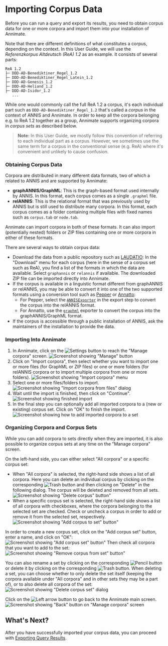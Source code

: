# Importing Corpus Data

Before you can run a query and export its results, you need to obtain corpus data for one or more corpora and import them into your installation of Annimate.

Note that there are different definitions of what constitutes a corpus, depending on the context. In this User Guide, we will use the _Referenzkorpus Altdeutsch (ReA) 1.2_ as an example. It consists of several parts:

```
ReA 1.2
├─ DDD-AD-Benediktiner_Regel_1.2
├─ DDD-AD-Benediktiner_Regel_Latein_1.2
├─ DDD-AD-Genesis_1.2
├─ DDD-AD-Heliand_1.2
├─ DDD-AD-Isidor_1.2
   ...
```

While one would commonly call the full ReA 1.2 a corpus, it's each individual part such as `DDD-AD-Benediktiner_Regel_1.2` that's called a _corpus_ in the context of ANNIS and Annimate. In order to keep all the corpora belonging e.g. to ReA 1.2 together as a group, Annimate supports organizing corpora in _corpus sets_ as described below.

> **Note:** In this User Guide, we mostly follow this convention of referring to each individual part as a corpus. However, we sometimes use the same term for a corpus in the conventional sense (e.g. ReA) where it's convenient and unlikely to cause confusion.

### Obtaining Corpus Data

Corpora are distributed in many different data formats, two of which a related to ANNIS and are supported by Annimate:

- **graphANNIS/GraphML**: This is the graph-based format used internally by ANNIS. In this format, each corpus comes as a single `.graphml` file.
- **relANNIS**: This is the relational format that was previously used by ANNIS but is still used to distribute many corpora. In this format, each corpus comes as a folder containing multiple files with fixed names such as `corpus.tab` or `node.tab`.

Annimate can import corpora in both of these formats. It can also import (potentially nested) folders or ZIP files containing one or more corpora in either of these formats.

There are several ways to obtain corpus data:

- Download the data from a public repository such as [LAUDATIO](https://www.laudatio-repository.org/): In the "Download" menu for each corpus (here in the sense of a corpus set such as ReA), you find a list of the formats in which the data are available. Select `graphannis` or `relannis` if available. The downloaded ZIP file can be imported directly into Annimate.
- If the corpus is available in a linguistic format different from graphANNIS or relANNIS, you may be able to convert it into one of the two supported formats using a conversion tool such as [Pepper](https://corpus-tools.org/pepper/) or [Annatto](https://github.com/korpling/annatto):
  - For Pepper, select the [`ANNISExporter`](https://github.com/korpling/pepperModules-ANNISModules/tree/master#usage) in the export step to convert the corpus into the relANNIS format.
  - For Annatto, use the [`graphml`](https://github.com/korpling/annatto/blob/main/docs/exporters/graphml.md) exporter to convert the corpus into the graphANNIS/GraphML format.
- If the corpus is accessible through a public installation of ANNIS, ask the maintainers of the installation to provide the data.

### Importing Into Annimate

1. In Annimate, click on the ![Settings](img/settings.svg) button to reach the "Manage corpora" screen.
   ![Screenshot showing "Manage" button](img/import-manage.png)
2. Click on "Import corpora", then select whether you want to import one or more files (for GraphML or ZIP files) or one or more folders (for relANNIS corpora or to import multiple corpora from one or more folders).
   ![Screenshot showing "Import corpora" menu](img/import-menu.png)
3. Select one or more files/folders to import.
   ![Screenshot showing "Import corpora from files" dialog](img/import-dialog.png)
4. Wait until the import is finished, then click on "Continue".
   ![Screenshot showing finished import](img/import-continue.png)
5. In the final step you can optionally add all imported corpora to a (new or existing) corpus set. Click on "OK" to finish the import.
   ![Screenshot showing how to add imported corpora to a set](img/import-add-to-set.png)

### Organizing Corpora and Corpus Sets

While you can add corpora to sets directly when they are imported, it is also possible to organize corpus sets at any time on the "Manage corpora" screen.

On the left-hand side, you can either select "All corpora" or a specific corpus set:

- When "All corpora" is selected, the right-hand side shows a list of all corpora. Here you can delete an individual corpus by clicking on the corresponding ![Trash](img/trash-2.svg) button and then clicking on "Delete" in the following dialog. The corpus will be deleted and removed from all sets.
  ![Screenshot showing "Delete corpus" button"](img/manage-delete-corpus.png)
- When a specific corpus set is selected, the right-hand side shows a list of all corpora with checkboxes, where the corpora belonging to the selected set are checked. Check or uncheck a corpus in order to add or remove it from the selected set, respectively.
  ![Screenshot showing "Add corpus to set" button"](img/manage-add-corpus-to-set.png)

In order to create a new corpus set, click on the "Add corpus set" button, enter a name, and click on "OK":
![Screenshot showing "Add corpus set" button"](img/manage-add-corpus-set.png)
Then check all corpora that you want to add to the set:
![Screenshot showing "Remove corpus from set" button"](img/manage-remove-corpus-from-set.png)

You can also rename a set by clicking on the corresponding ![Pencil](img/pencil.svg) button or delete it by clicking on the corresponding ![Trash](img/trash-2.svg) button. When deleting a set, you can choose whether to only delete the set itself (keeping the corpora available under "All corpora" and in other sets they may be a part of), or to also delete all corpora of the set:
![Screenshot showing "Delete corpus set" dialog](img/manage-delete-corpus-set.png)

Click on the ![Left arrow](img/arrow-left.svg) button to go back to the Annimate main screen.
![Screenshot showing "Back" button on "Manage corpora" screen](img/manage-back.png)

## What's Next?

After you have successfully imported your corpus data, you can proceed with [Exporting Query Results](export.md).